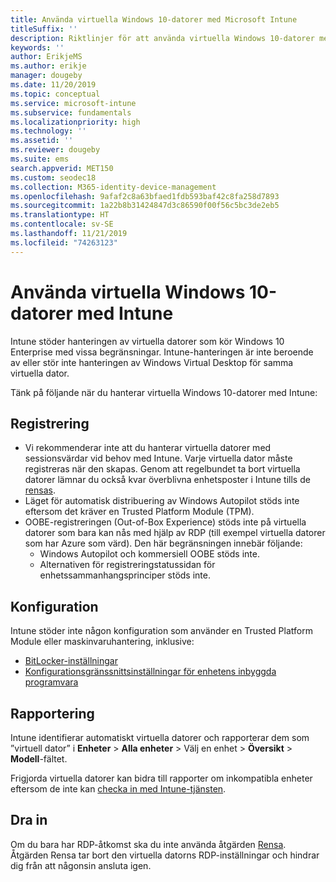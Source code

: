 ```yaml
---
title: Använda virtuella Windows 10-datorer med Microsoft Intune
titleSuffix: ''
description: Riktlinjer för att använda virtuella Windows 10-datorer med Microsoft Intune
keywords: ''
author: ErikjeMS
ms.author: erikje
manager: dougeby
ms.date: 11/20/2019
ms.topic: conceptual
ms.service: microsoft-intune
ms.subservice: fundamentals
ms.localizationpriority: high
ms.technology: ''
ms.assetid: ''
ms.reviewer: dougeby
ms.suite: ems
search.appverid: MET150
ms.custom: seodec18
ms.collection: M365-identity-device-management
ms.openlocfilehash: 9afaf2c8a63bfaed1fdb593baf42c8fa258d7893
ms.sourcegitcommit: 1a22b8b31424847d3c86590f00f56c5bc3de2eb5
ms.translationtype: HT
ms.contentlocale: sv-SE
ms.lasthandoff: 11/21/2019
ms.locfileid: "74263123"
---
```

# <a name="using-windows-10-virtual-machines-with-intune"></a>Använda virtuella Windows 10-datorer med Intune

Intune stöder hanteringen av virtuella datorer som kör Windows 10 Enterprise med vissa begränsningar. Intune-hanteringen är inte beroende av eller stör inte hanteringen av Windows Virtual Desktop för samma virtuella dator.

Tänk på följande när du hanterar virtuella Windows 10-datorer med Intune:

## <a name="enrollment"></a>Registrering
- Vi rekommenderar inte att du hanterar virtuella datorer med sessionsvärdar vid behov med Intune. Varje virtuella dator måste registreras när den skapas. Genom att regelbundet ta bort virtuella datorer lämnar du också kvar överblivna enhetsposter i Intune tills de [rensas](../remote-actions/devices-wipe.md#automatically-delete-devices-with-cleanup-rules). 
- Läget för automatisk distribuering av Windows Autopilot stöds inte eftersom det kräver en Trusted Platform Module (TPM). 
- OOBE-registreringen (Out-of-Box Experience) stöds inte på virtuella datorer som bara kan nås med hjälp av RDP (till exempel virtuella datorer som har Azure som värd). Den här begränsningen innebär följande:
    - Windows Autopilot och kommersiell OOBE stöds inte.
    - Alternativen för registreringstatussidan för enhetssammanhangsprinciper stöds inte.

## <a name="configuration"></a>Konfiguration
Intune stöder inte någon konfiguration som använder en Trusted Platform Module eller maskinvaruhantering, inklusive:
- [BitLocker-inställningar](../configuration/device-profiles.md#endpoint-protection)
- [Konfigurationsgränssnittsinställningar för enhetens inbyggda programvara](../configuration/device-profiles.md#device-firmware-configuration-interface)

## <a name="reporting"></a>Rapportering
Intune identifierar automatiskt virtuella datorer och rapporterar dem som ”virtuell dator” i **Enheter** > **Alla enheter** > Välj en enhet > **Översikt** > **Modell**-fältet. 

Frigjorda virtuella datorer kan bidra till rapporter om inkompatibla enheter eftersom de inte kan [checka in med Intune-tjänsten](../configuration/device-profile-troubleshoot.md#how-long-does-it-take-for-devices-to-get-a-policy-profile-or-app-after-they-are-assigned).

## <a name="retirement"></a>Dra in
Om du bara har RDP-åtkomst ska du inte använda åtgärden [Rensa](../remote-actions/devices-wipe.md#wipe). Åtgärden Rensa tar bort den virtuella datorns RDP-inställningar och hindrar dig från att någonsin ansluta igen.


